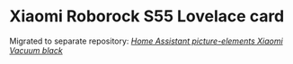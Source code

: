 # Xiaomi Roborock S55 Lovelace card

Migrated to separate repository: [*Home Assistant picture-elements Xiaomi Vacuum black*](https://github.com/PiotrMachowski/Home-Assistant-picture-elements-Xiaomi-Vacuum-black)